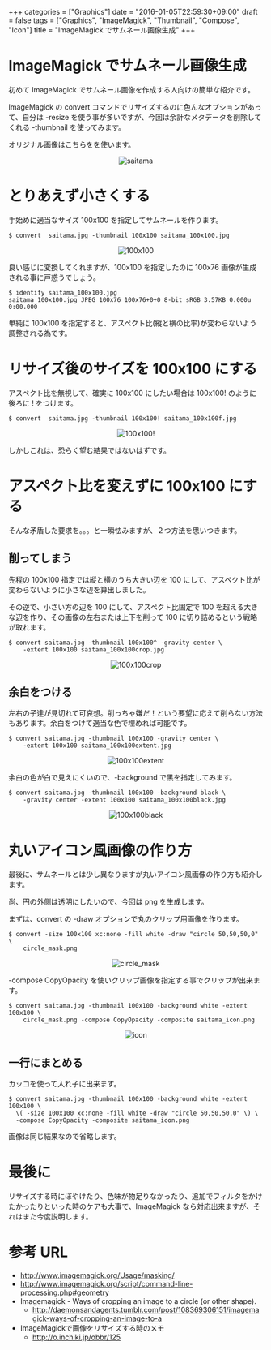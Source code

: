 +++
categories = ["Graphics"]
date = "2016-01-05T22:59:30+09:00"
draft = false
tags = ["Graphics", "ImageMagick", "Thumbnail", "Compose", "Icon"]
title = "ImageMagick でサムネール画像生成"
+++

# ImageMagick でサムネール画像生成

初めて ImageMagick でサムネール画像を作成する人向けの簡単な紹介です。

ImageMagick の convert コマンドでリサイズするのに色んなオプションがあって、自分は -resize を使う事が多いですが、今回は余計なメタデータを削除してくれる -thumbnail を使ってみます。

オリジナル画像はこちらをを使います。
<center> <img src="/2016/01/05/saitama.jpg" alt="saitama" /> </center>

# とりあえず小さくする

手始めに適当なサイズ 100x100 を指定してサムネールを作ります。

```
$ convert  saitama.jpg -thumbnail 100x100 saitama_100x100.jpg
```
<center> <img src="/2016/01/05/saitama_100x100.jpg" alt="100x100" /></center>

良い感じに変換してくれますが、100x100 を指定したのに 100x76 画像が生成される事に戸惑うでしょう。

```
$ identify saitama_100x100.jpg
saitama_100x100.jpg JPEG 100x76 100x76+0+0 8-bit sRGB 3.57KB 0.000u 0:00.000
```

単純に 100x100 を指定すると、アスペクト比(縦と横の比率)が変わらないよう調整される為です。

# リサイズ後のサイズを 100x100 にする

アスペクト比を無視して、確実に 100x100 にしたい場合は 100x100! のように後ろに ! をつけます。

```
$ convert  saitama.jpg -thumbnail 100x100! saitama_100x100f.jpg
```
<center> <img src="/2016/01/05/saitama_100x100f.jpg" alt="100x100!" /></center>

しかしこれは、恐らく望む結果ではないはずです。

# アスペクト比を変えずに 100x100 にする

そんな矛盾した要求を。。。と一瞬怯みますが、２つ方法を思いつきます。

## 削ってしまう

先程の 100x100 指定では縦と横のうち大きい辺を 100 にして、アスペクト比が変わらないように小さな辺を算出しました。

その逆で、小さい方の辺を 100 にして、アスペクト比固定で 100 を超える大きな辺を作り、その画像の左右または上下を削って 100 に切り詰めるという戦略が取れます。

```
$ convert saitama.jpg -thumbnail 100x100^ -gravity center \
	-extent 100x100 saitama_100x100crop.jpg
```
<center> <img src="/2016/01/05/saitama_100x100crop.jpg" alt="100x100crop" /></center>

## 余白をつける

左右の子達が見切れて可哀想。削っちゃ嫌だ！という要望に応えて削らない方法もあります。余白をつけて適当な色で埋めれば可能です。

```
$ convert saitama.jpg -thumbnail 100x100 -gravity center \
	-extent 100x100 saitama_100x100extent.jpg
```
<center> <img src="/2016/01/05/saitama_100x100extent.jpg" alt="100x100extent" /></center>

余白の色が白で見えにくいので、-background で黒を指定してみます。

```
$ convert saitama.jpg -thumbnail 100x100 -background black \
	-gravity center -extent 100x100 saitama_100x100black.jpg
```
<center> <img src="/2016/01/05/saitama_100x100black.jpg" alt="100x100black" /></center>

# 丸いアイコン風画像の作り方

最後に、サムネールとは少し異なりますが丸いアイコン風画像の作り方も紹介します。

尚、円の外側は透明にしたいので、今回は png を生成します。

まずは、convert の -draw オプションで丸のクリップ用画像を作ります。

```
$ convert -size 100x100 xc:none -fill white -draw "circle 50,50,50,0" \
	circle_mask.png
```
<center> <img src="/2016/01/05/circle_mask.png" alt="circle_mask" /></center>


-compose CopyOpacity を使いクリップ画像を指定する事でクリップが出来ます。

```
$ convert saitama.jpg -thumbnail 100x100 -background white -extent 100x100 \
	circle_mask.png -compose CopyOpacity -composite saitama_icon.png
```
<center> <img src="/2016/01/05/saitama_icon.png" alt="icon" /></center>

## 一行にまとめる

カッコを使って入れ子に出来ます。

```
$ convert saitama.jpg -thumbnail 100x100 -background white -extent 100x100 \
  \( -size 100x100 xc:none -fill white -draw "circle 50,50,50,0" \) \
  -compose CopyOpacity -composite saitama_icon.png
```

画像は同じ結果なので省略します。

# 最後に

リサイズする時にぼやけたり、色味が物足りなかったり、追加でフィルタをかけたかったりといった時のケアも大事で、ImageMagick なら対応出来ますが、それはまた今度説明します。

# 参考 URL

 * http://www.imagemagick.org/Usage/masking/
 * http://www.imagemagick.org/script/command-line-processing.php#geometry
 * Imagemagick - Ways of cropping an image to a circle (or other shape).
   * http://daemonsandagents.tumblr.com/post/108369306151/imagemagick-ways-of-cropping-an-image-to-a
 * ImageMagickで画像をリサイズする時のメモ
   * http://o.inchiki.jp/obbr/125
